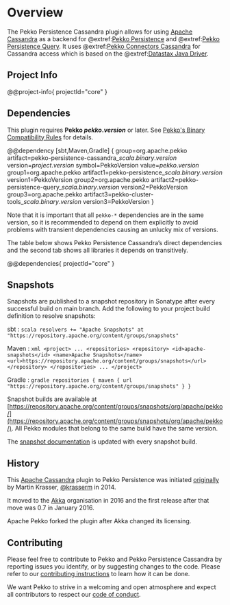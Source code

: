 # Overview

The Pekko Persistence Cassandra plugin allows for using [Apache Cassandra](https://cassandra.apache.org) as a backend for @extref:[Pekko Persistence](pekko:typed/persistence.html) and @extref:[Pekko Persistence Query](pekko:persistence-query.html). It uses @extref:[Pekko Connectors Cassandra](pekko-connectors:cassandra.html) for Cassandra access which is based on the @extref:[Datastax Java Driver](java-driver:index.html).

## Project Info

@@project-info{ projectId="core" }

## Dependencies

This plugin requires **Pekko $pekko.version$** or later. See [Pekko's Binary Compatibility Rules](https://pekko.apache.org/docs/pekko/current/common/binary-compatibility-rules.html) for details.

@@dependency [sbt,Maven,Gradle] {
  group=org.apache.pekko
  artifact=pekko-persistence-cassandra_$scala.binary.version$
  version=$project.version$
  symbol=PekkoVersion
  value=$pekko.version$
  group1=org.apache.pekko
  artifact1=pekko-persistence_$scala.binary.version$
  version1=PekkoVersion
  group2=org.apache.pekko
  artifact2=pekko-persistence-query_$scala.binary.version$
  version2=PekkoVersion
  group3=org.apache.pekko
  artifact3=pekko-cluster-tools_$scala.binary.version$
  version3=PekkoVersion
}

Note that it is important that all `pekko-*` dependencies are in the same version, so it is recommended to depend on them explicitly to avoid problems with transient dependencies causing an unlucky mix of versions.

The table below shows Pekko Persistence Cassandra’s direct dependencies and the second tab shows all libraries it depends on transitively.

@@dependencies{ projectId="core" }

## Snapshots

Snapshots are published to a snapshot repository in Sonatype after every successful build on main branch. Add the following to your project build definition to resolve snapshots:

sbt
:   ```scala
    resolvers += "Apache Snapshots" at "https://repository.apache.org/content/groups/snapshots"
    ```

Maven
:   ```xml
    <project>
    ...
      <repositories>
        <repository>
          <id>apache-snapshots</id>
          <name>Apache Snapshots</name>
          <url>https://repository.apache.org/content/groups/snapshots</url>
        </repository>
      </repositories>
    ...
    </project>
    ```

Gradle
:   ```gradle
    repositories {
      maven {
        url  "https://repository.apache.org/content/groups/snapshots"
      }
    }
    ```

Snapshot builds are available at [https://repository.apache.org/content/groups/snapshots/org/apache/pekko/](https://repository.apache.org/content/groups/snapshots/org/apache/pekko/). All Pekko modules that belong to the same build have the same version.

The [snapshot documentation](https://nightlies.apache.org/pekko/docs/pekko-persistence-cassandra/main-snapshot/docs/) is updated with every snapshot build.

## History

This [Apache Cassandra](https://cassandra.apache.org/) plugin to Pekko Persistence was initiated [originally](https://github.com/krasserm/akka-persistence-cassandra) by Martin Krasser, [@krasserm](https://github.com/krasserm) in 2014.

It moved to the [Akka](https://github.com/akka/) organisation in 2016 and the first release after that move was 0.7 in January 2016.

Apache Pekko forked the plugin after Akka changed its licensing.

## Contributing

Please feel free to contribute to Pekko and Pekko Persistence Cassandra by reporting issues you identify, or by suggesting changes to the code. Please refer to our [contributing instructions](https://github.com/apache/pekko/blob/main/CONTRIBUTING.md) to learn how it can be done.

We want Pekko to strive in a welcoming and open atmosphere and expect all contributors to respect our [code of conduct](https://www.apache.org/foundation/policies/conduct.html).
